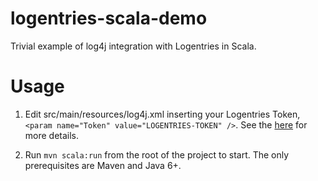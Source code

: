 logentries-scala-demo
=====================

Trivial example of log4j integration with Logentries in Scala.

Usage
=====

1) Edit src/main/resources/log4j.xml inserting your Logentries Token, `<param name="Token" value="LOGENTRIES-TOKEN" />`. See the [here](https://github.com/logentries/le_java) for more details.

2) Run `mvn scala:run` from the root of the project to start. The only prerequisites are Maven and Java 6+.
